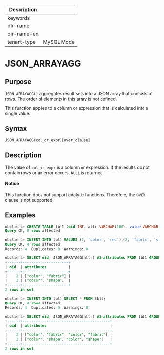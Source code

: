 | Description   |                 |
|---------------|-----------------|
| keywords      |                 |
| dir-name      |                 |
| dir-name-en   |                 |
| tenant-type   | MySQL Mode      |

# JSON_ARRAYAGG

## Purpose

`JSON_ARRAYAGG()` aggregates result sets into a JSON array that consists of rows. The order of elements in this array is not defined.

This function applies to a column or expression that is calculated into a single value.

## Syntax

```sql
JSON_ARRAYAGG(col_or_expr)[over_clause]
```

## Description

The value of `col_or_expr` is a column or expression. If the results do not contain rows or an error occurs, `NULL` is returned.

  <main id="notice" type='notice'>
    <h4>Notice</h4>
    <p>This function does not support analytic functions. Therefore, the <code>OVER</code> clause is not supported. </p>
  </main>

## Examples

```sql
obclient> CREATE TABLE tbl1 (oid INT, attr VARCHAR(100), value VARCHAR(100));
Query OK, 0 rows affected

obclient> INSERT INTO tbl1 VALUES (2, 'color', 'red'),(2, 'fabric', 'silk'),(3,'color','green'),(3,'shape','square');
Query OK, 4 rows affected
Records: 4  Duplicates: 0  Warnings: 0

obclient> SELECT oid, JSON_ARRAYAGG(attr) AS attributes FROM tbl1 GROUP BY oid;
+------+---------------------+
| oid  | attributes          |
+------+---------------------+
|    2 | ["color", "fabric"] |
|    3 | ["color", "shape"]  |
+------+---------------------+
2 rows in set

obclient> INSERT INTO tbl1 SELECT * FROM tbl1;
Query OK, 4 rows affected
Records: 4  Duplicates: 0  Warnings: 0

obclient> SELECT oid, JSON_ARRAYAGG(attr) AS attributes FROM tbl1 GROUP BY oid;
+------+----------------------------------------+
| oid  | attributes                             |
+------+----------------------------------------+
|    2 | ["color", "fabric", "color", "fabric"] |
|    3 | ["color", "shape", "color", "shape"]   |
+------+----------------------------------------+
2 rows in set
```
